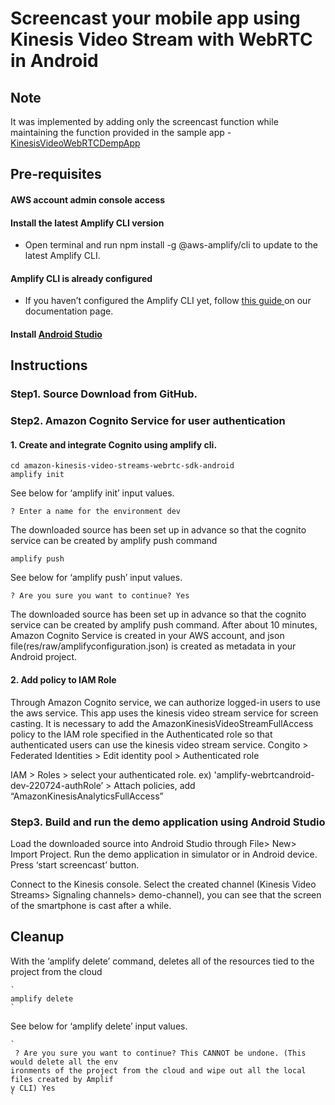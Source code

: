 # Screencast your mobile app using Kinesis Video Stream with WebRTC in Android


## Note
It was implemented by adding only the screencast function while maintaining the function provided in the sample app - <a href ="https://github.com/awslabs/amazon-kinesis-video-streams-webrtc-sdk-android">KinesisVideoWebRTCDempApp</a>


## Pre-requisites

####    AWS account admin console access

####    Install the latest Amplify CLI version
- Open terminal and run npm install -g @aws-amplify/cli to update to the latest Amplify CLI.

####   Amplify CLI is already configured
- If you haven’t configured the Amplify CLI yet, follow <a href="https://docs.amplify.aws/cli/start/install#configure-the-amplify-cli" > this guide </a> on our documentation page.

####   Install <a href="https://developer.android.com/studio" >Android Studio</a>



## Instructions

### Step1. Source Download from GitHub.    


### Step2. Amazon Cognito Service for user authentication
#### 1. Create and integrate Cognito using amplify cli.

    
    cd amazon-kinesis-video-streams-webrtc-sdk-android
    amplify init
    

See below for ‘amplify init’ input values. 
            
    
    ? Enter a name for the environment dev
    
The downloaded source has been set up in advance so that the cognito service can be created by amplify push command

    
    amplify push

See below for ‘amplify push’ input values. 

    ? Are you sure you want to continue? Yes

The downloaded source has been set up in advance so that the cognito service can be created by amplify push command. 
After about 10 minutes, Amazon Cognito Service is created in your AWS account, and json file(res/raw/amplifyconfiguration.json) is created as metadata in your Android project.

#### 2. Add policy to IAM Role

Through Amazon Cognito service, we can authorize logged-in users to use the aws service. This app uses the kinesis video stream service for screen casting. It is necessary to add the AmazonKinesisVideoStreamFullAccess policy to the IAM role specified in the Authenticated role so that authenticated users can use the kinesis video stream service. 
Congito > Federated Identities > Edit identity pool > Authenticated role

IAM > Roles > select your authenticated role. ex) 'amplify-webrtcandroid-dev-220724-authRole’  > Attach policies, add “AmazonKinesisAnalyticsFullAccess” 

 
 
 ### Step3. Build and run the demo application using Android Studio
 Load the downloaded source into Android Studio through File> New> Import Project. Run the demo application in simulator or in Android device. 
 Press ‘start screencast’ button.

Connect to the Kinesis console. Select the created channel (Kinesis Video Streams> Signaling channels> demo-channel), you can see that the screen of the smartphone is cast after a while.
 

## Cleanup

 With the ‘amplify delete’ command, deletes all of the resources tied to the project from the cloud

    `
    amplify delete
    `

  See below for ‘amplify delete’ input values. 

    `
	 ? Are you sure you want to continue? This CANNOT be undone. (This would delete all the env
    ironments of the project from the cloud and wipe out all the local files created by Amplif
    y CLI) Yes
    `


